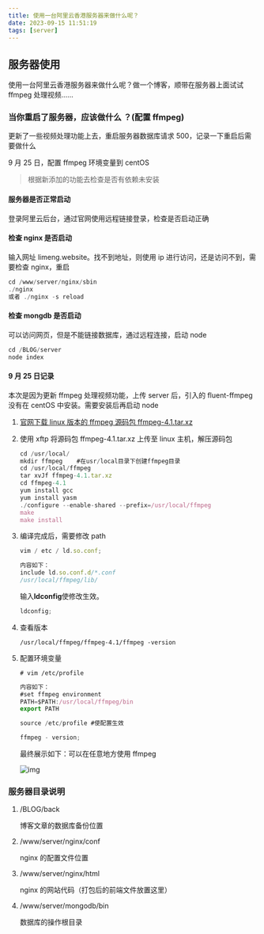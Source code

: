 ```yaml
---
title: 使用一台阿里云香港服务器来做什么呢？
date: 2023-09-15 11:51:19
tags: [server]
---
```


## 服务器使用

使用一台阿里云香港服务器来做什么呢？做一个博客，顺带在服务器上面试试 ffmpeg 处理视频......

<!-- more -->

### 当你重启了服务器，应该做什么 ？(配置 ffmpeg)

更新了一些视频处理功能上去，重启服务器数据库请求 500，记录一下重启后需要做什么

9 月 25 日，配置 ffmpeg 环境变量到 centOS

<!-- more -->

> 根据新添加的功能去检查是否有依赖未安装

#### 服务器是否正常启动

登录阿里云后台，通过官网使用远程链接登录，检查是否启动正确

#### 检查 nginx 是否启动

输入网址 limeng.website。找不到地址，则使用 ip 进行访问，还是访问不到，需要检查 nginx，重启

```js
cd /www/server/nginx/sbin
./nginx
或者 ./nginx -s reload
```

#### 检查 mongdb 是否启动

可以访问网页，但是不能链接数据库，通过远程连接，启动 node

```js
cd /BLOG/server
node index
```

#### 9 月 25 日记录

本次是因为更新 ffmpeg 处理视频功能，上传 server 后，引入的 fluent-ffmpeg 没有在 centOS 中安装。需要安装后再启动 node

1. [官网下载 linux 版本的 ffmpeg 源码包 ffmpeg-4.1.tar.xz](https://johnvansickle.com/ffmpeg/release-source/)

2. 使用 xftp 将源码包 ffmpeg-4.1.tar.xz 上传至 linux 主机，解压源码包

   ```js
   cd /usr/local/
   mkdir ffmpeg    #在usr/local目录下创建ffmpeg目录
   cd /usr/local/ffmpeg
   tar xvJf ffmpeg-4.1.tar.xz
   cd ffmpeg-4.1
   yum install gcc
   yum install yasm
   ./configure --enable-shared --prefix=/usr/local/ffmpeg
   make
   make install
   ```

3. 编译完成后，需要修改 path

   ```js
   vim / etc / ld.so.conf;
   ```

   ```js
   内容如下：
   include ld.so.conf.d/*.conf
   /usr/local/ffmpeg/lib/
   ```

   输入**ldconfig**使修改生效。

   ```js
   ldconfig;
   ```

4. 查看版本

   ```JS
   /usr/local/ffmpeg/ffmpeg-4.1/ffmpeg -version
   ```

5. 配置环境变量

   ```JS
   # vim /etc/profile
   ```

   ```js
   内容如下：
   #set ffmpeg environment
   PATH=$PATH:/usr/local/ffmpeg/bin
   export PATH
   ```

   ```js
   source /etc/profile #使配置生效
   ```

   ```js
   ffmpeg - version;
   ```

   最终展示如下：可以在任意地方使用 ffmpeg

   ![img](https://img2018.cnblogs.com/blog/1486162/201907/1486162-20190710113208809-336235091.png)

### 服务器目录说明

1. /BLOG/back

   博客文章的数据库备份位置

2. /www/server/nginx/conf

   nginx 的配置文件位置

3. /www/server/nginx/html

   nginx 的网站代码（打包后的前端文件放置这里）

4. /www/server/mongodb/bin

   数据库的操作根目录
